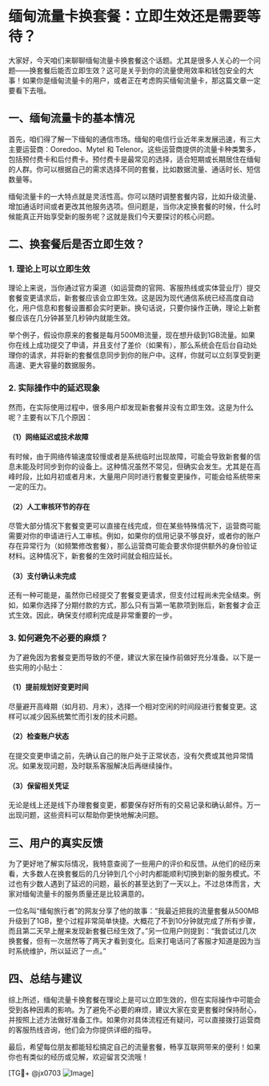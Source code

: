 # 缅甸流量卡换套餐：立即生效还是需要等待？

大家好，今天咱们来聊聊缅甸流量卡换套餐这个话题。尤其是很多人关心的一个问题——换套餐后能否立即生效？这可是关乎到你的流量使用效率和钱包安全的大事！如果你是缅甸流量卡的用户，或者正在考虑购买缅甸流量卡，那这篇文章一定要看下去哦。

## 一、缅甸流量卡的基本情况

首先，咱们得了解一下缅甸的通信市场。缅甸的电信行业近年来发展迅速，有三大主要运营商：Ooredoo、Mytel 和 Telenor。这些运营商提供的流量卡种类繁多，包括预付费卡和后付费卡。预付费卡是最常见的选择，适合短期或长期居住在缅甸的人群。你可以根据自己的需求选择不同的套餐，比如数据流量、通话时长、短信数量等。

缅甸流量卡的一大特点就是灵活性高。你可以随时调整套餐内容，比如升级流量、增加通话时间或者更改其他服务选项。但问题是，当你决定换套餐的时候，什么时候能真正开始享受新的服务呢？这就是我们今天要探讨的核心问题。

## 二、换套餐后是否立即生效？

### 1. 理论上可以立即生效

理论上来说，当你通过官方渠道（如运营商的官网、客服热线或实体营业厅）提交套餐变更请求后，新套餐应该会立即生效。这是因为现代通信系统已经高度自动化，用户信息和套餐设置都会实时更新。换句话说，只要你操作正确，理论上新套餐应该在几分钟甚至几秒钟内就能生效。

举个例子，假设你原来的套餐是每月500MB流量，现在想升级到1GB流量。如果你在线上成功提交了申请，并且支付了差价（如果有），那么系统会在后台自动处理你的请求，并将新的套餐信息同步到你的账户中。这样，你就可以立刻享受到更高速、更大容量的数据服务。

### 2. 实际操作中的延迟现象

然而，在实际使用过程中，很多用户却发现新套餐并没有立即生效。这是为什么呢？主要有以下几个原因：

#### （1）网络延迟或技术故障

有时候，由于网络传输速度较慢或者是系统临时出现故障，可能会导致新套餐的信息未能及时同步到你的设备上。这种情况虽然不常见，但确实会发生。尤其是在高峰时段，比如月初或者月末，大量用户同时进行套餐变更操作，可能会给系统带来一定的压力。

#### （2）人工审核环节的存在

尽管大部分情况下套餐变更可以直接在线完成，但在某些特殊情况下，运营商可能需要对你的申请进行人工审核。例如，如果你的信用记录不够良好，或者你的账户存在异常行为（如频繁修改套餐），那么运营商可能会要求你提供额外的身份验证材料。这种情况下，新套餐的生效时间就会相应延长。

#### （3）支付确认未完成

还有一种可能是，虽然你已经提交了套餐变更请求，但支付过程尚未完全结束。例如，如果你选择了分期付款的方式，那么只有当第一笔款项到账后，新套餐才会正式生效。因此，确保支付顺利完成是非常重要的一步。

### 3. 如何避免不必要的麻烦？

为了避免因为套餐变更而导致的不便，建议大家在操作前做好充分准备。以下是一些实用的小贴士：

#### （1）提前规划好变更时间

尽量避开高峰期（如月初、月末），选择一个相对空闲的时间段进行套餐变更。这样可以减少因系统繁忙而引发的技术问题。

#### （2）检查账户状态

在提交变更申请之前，先确认自己的账户处于正常状态，没有欠费或其他异常情况。如果发现问题，及时联系客服解决后再继续操作。

#### （3）保留相关凭证

无论是线上还是线下办理套餐变更，都要保存好所有的交易记录和确认邮件。万一出现问题，这些资料可以帮助你更快地解决问题。

## 三、用户的真实反馈

为了更好地了解实际情况，我特意查阅了一些用户的评价和反馈。从他们的经历来看，大多数人在换套餐后的几分钟到几个小时内都能顺利切换到新的服务模式。不过也有少数人遇到了延迟的问题，最长的甚至达到了一天以上。不过总体而言，大家对缅甸流量卡的服务质量还是比较满意的。

一位名叫“缅甸旅行者”的网友分享了他的故事：“我最近把我的流量套餐从500MB升级到了1GB，整个过程非常简单快捷。大概花了不到10分钟就完成了所有步骤，而且第二天早上醒来发现新套餐已经生效了。”另一位用户则提到：“我尝试过几次换套餐，但有一次居然等了两天才看到变化。后来打电话问了客服才知道是因为当时系统维护，所以延迟了一点。”

## 四、总结与建议

综上所述，缅甸流量卡换套餐在理论上是可以立即生效的，但在实际操作中可能会受到各种因素的影响。为了避免不必要的麻烦，建议大家在变更套餐时保持耐心，并按照上述方法做好准备工作。如果你对具体流程还有疑问，可以直接拨打运营商的客服热线咨询，他们会为你提供详细的指导。

最后，希望每位朋友都能轻松搞定自己的流量套餐，畅享互联网带来的便利！如果你也有类似的经历或见解，欢迎留言交流哦！

[TG💪+ @jx0703 ![Image](https://github.com/user-attachments/assets/dbca1d08-cadb-493c-b0ec-ad6f7a83f270)]